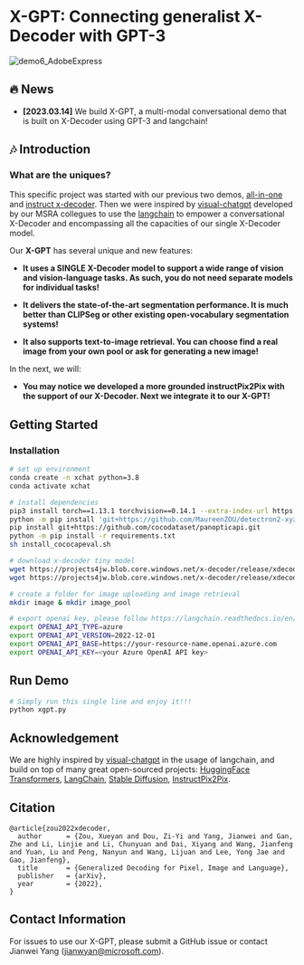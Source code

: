 # X-GPT: Connecting generalist X-Decoder with GPT-3
![demo6_AdobeExpress](https://user-images.githubusercontent.com/11957155/225451614-62c6f129-5c4a-4706-971c-0c90024a2bfa.gif)

## :fire: News

* **[2023.03.14]** We build X-GPT, a multi-modal conversational demo that is built on X-Decoder using GPT-3 and langchain!

## :notes: Introduction

### What are the uniques?

This specific project was started with our previous two demos, [all-in-one](https://huggingface.co/spaces/xdecoder/Demo) and [instruct x-decoder](https://huggingface.co/spaces/xdecoder/Instruct-X-Decoder). Then we were inspired by [visual-chatgpt](https://github.com/microsoft/visual-chatgpt) developed by our MSRA collegues to use the [langchain](https://github.com/hwchase17/langchain) to empower a conversational X-Decoder and encompassing all the capacities of our single X-Decoder model.

Our **X-GPT** has several unique and new features:

* **It uses a SINGLE X-Decoder model to support a wide range of vision and vision-language tasks. As such, you do not need separate models for individual tasks!**

* **It delivers the state-of-the-art segmentation performance. It is much better than CLIPSeg or other existing open-vocabulary segmentation systems!**

* **It also supports text-to-image retrieval. You can choose find a real image from your own pool or ask for generating a new image!**

In the next, we will:

* **You may notice we developed a more grounded instructPix2Pix with the support of our X-Decoder. Next we integrate it to our X-GPT!**

## Getting Started

### Installation
```sh
# set up environment
conda create -n xchat python=3.8
conda activate xchat

# install dependencies
pip3 install torch==1.13.1 torchvision==0.14.1 --extra-index-url https://download.pytorch.org/whl/cu113
python -m pip install 'git+https://github.com/MaureenZOU/detectron2-xyz.git'
pip install git+https://github.com/cocodataset/panopticapi.git
python -m pip install -r requirements.txt
sh install_cococapeval.sh

# download x-decoder tiny model
wget https://projects4jw.blob.core.windows.net/x-decoder/release/xdecoder_focalt_last_novg.pt
wget https://projects4jw.blob.core.windows.net/x-decoder/release/xdecoder_focalt_vqa.pt

# create a folder for image uploading and image retrieval
mkdir image & mkdir image_pool

# export openai key, please follow https://langchain.readthedocs.io/en/latest/modules/llms/integrations/azure_openai_example.html
export OPENAI_API_TYPE=azure
export OPENAI_API_VERSION=2022-12-01
export OPENAI_API_BASE=https://your-resource-name.openai.azure.com
export OPENAI_API_KEY=<your Azure OpenAI API key>

```

## Run Demo
```sh
# Simply run this single line and enjoy it!!!
python xgpt.py
```

## Acknowledgement

We are highly inspired by [visual-chatgpt](https://github.com/microsoft/visual-chatgpt) in the usage of langchain, and build on top of many great open-sourced projects: [HuggingFace Transformers](https://github.com/huggingface), [LangChain](https://github.com/hwchase17/langchain), [Stable Diffusion](https://github.com/CompVis/stable-diffusion), [InstructPix2Pix](https://github.com/timothybrooks/instruct-pix2pix).

## Citation
```
@article{zou2022xdecoder,
  author      = {Zou, Xueyan and Dou, Zi-Yi and Yang, Jianwei and Gan, Zhe and Li, Linjie and Li, Chunyuan and Dai, Xiyang and Wang, Jianfeng and Yuan, Lu and Peng, Nanyun and Wang, Lijuan and Lee, Yong Jae and Gao, Jianfeng},
  title       = {Generalized Decoding for Pixel, Image and Language},
  publisher   = {arXiv},
  year        = {2022},
}
```

## Contact Information

For issues to use our X-GPT, please submit a GitHub issue or contact Jianwei Yang (jianwyan@microsoft.com).
